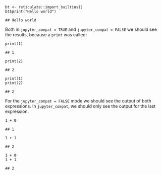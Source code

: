     bt <- reticulate::import_builtins()
    bt$print("Hello world")

    ## Hello world

Both in `jupyter_compat = TRUE` and `jupyter_compat = FALSE` we should
see the results, because a `print` was called:

    print(1)

    ## 1

    print(2)

    ## 2

    print(1)
    print(2)

    ## 2

For the `jupyter_compat = FALSE` mode we should see the output of both
expressions. In `jupyter_compat`, we should only see the output for the
last expression.

    1 + 0

    ## 1

    1 + 1

    ## 2

    1 + 0
    1 + 1

    ## 2
